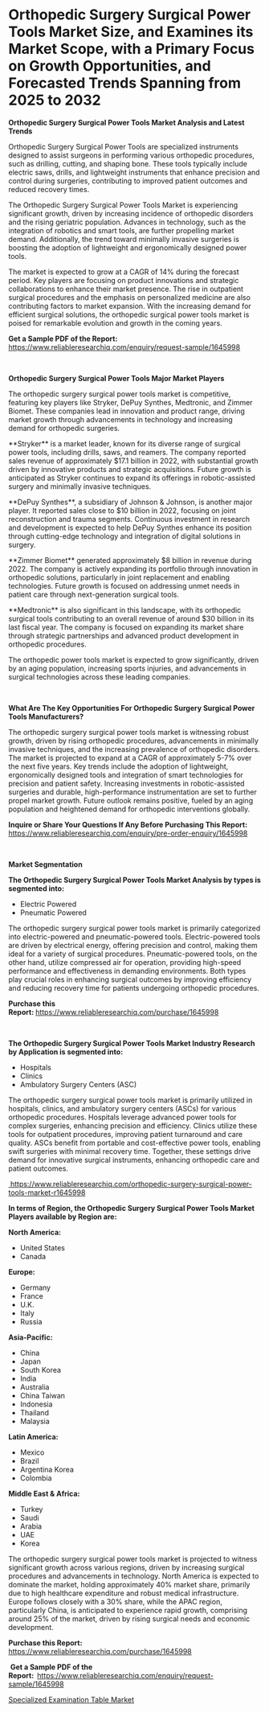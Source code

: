 <p><h1>Orthopedic Surgery Surgical Power Tools Market Size, and Examines its Market Scope, with a Primary Focus on Growth Opportunities, and Forecasted Trends Spanning from 2025 to 2032</h1></p><p><strong>Orthopedic Surgery Surgical Power Tools Market Analysis and Latest Trends</strong></p>
<p><p>Orthopedic Surgery Surgical Power Tools are specialized instruments designed to assist surgeons in performing various orthopedic procedures, such as drilling, cutting, and shaping bone. These tools typically include electric saws, drills, and lightweight instruments that enhance precision and control during surgeries, contributing to improved patient outcomes and reduced recovery times.</p><p>The Orthopedic Surgery Surgical Power Tools Market is experiencing significant growth, driven by increasing incidence of orthopedic disorders and the rising geriatric population. Advances in technology, such as the integration of robotics and smart tools, are further propelling market demand. Additionally, the trend toward minimally invasive surgeries is boosting the adoption of lightweight and ergonomically designed power tools.</p><p>The market is expected to grow at a CAGR of 14% during the forecast period. Key players are focusing on product innovations and strategic collaborations to enhance their market presence. The rise in outpatient surgical procedures and the emphasis on personalized medicine are also contributing factors to market expansion. With the increasing demand for efficient surgical solutions, the orthopedic surgical power tools market is poised for remarkable evolution and growth in the coming years.</p></p>
<p><strong>Get a Sample PDF of the Report:&nbsp;</strong> <a href="https://www.reliableresearchiq.com/enquiry/request-sample/1645998?utm_campaign=2843&utm_medium=2&utm_source=Github&utm_content=ia&utm_term=29032025&utm_id=orthopedic-surgery-surgical-power-tools">https://www.reliableresearchiq.com/enquiry/request-sample/1645998</a></p>
<p>&nbsp;</p>
<p><strong>Orthopedic Surgery Surgical Power Tools Major Market Players</strong></p>
<p><p>The orthopedic surgery surgical power tools market is competitive, featuring key players like Stryker, DePuy Synthes, Medtronic, and Zimmer Biomet. These companies lead in innovation and product range, driving market growth through advancements in technology and increasing demand for orthopedic surgeries.</p><p>**Stryker** is a market leader, known for its diverse range of surgical power tools, including drills, saws, and reamers. The company reported sales revenue of approximately $17.1 billion in 2022, with substantial growth driven by innovative products and strategic acquisitions. Future growth is anticipated as Stryker continues to expand its offerings in robotic-assisted surgery and minimally invasive techniques.</p><p>**DePuy Synthes**, a subsidiary of Johnson & Johnson, is another major player. It reported sales close to $10 billion in 2022, focusing on joint reconstruction and trauma segments. Continuous investment in research and development is expected to help DePuy Synthes enhance its position through cutting-edge technology and integration of digital solutions in surgery.</p><p>**Zimmer Biomet** generated approximately $8 billion in revenue during 2022. The company is actively expanding its portfolio through innovation in orthopedic solutions, particularly in joint replacement and enabling technologies. Future growth is focused on addressing unmet needs in patient care through next-generation surgical tools.</p><p>**Medtronic** is also significant in this landscape, with its orthopedic surgical tools contributing to an overall revenue of around $30 billion in its last fiscal year. The company is focused on expanding its market share through strategic partnerships and advanced product development in orthopedic procedures.</p><p>The orthopedic power tools market is expected to grow significantly, driven by an aging population, increasing sports injuries, and advancements in surgical technologies across these leading companies.</p></p>
<p>&nbsp;</p>
<p><strong>What Are The Key Opportunities For Orthopedic Surgery Surgical Power Tools Manufacturers?</strong></p>
<p><p>The orthopedic surgery surgical power tools market is witnessing robust growth, driven by rising orthopedic procedures, advancements in minimally invasive techniques, and the increasing prevalence of orthopedic disorders. The market is projected to expand at a CAGR of approximately 5-7% over the next five years. Key trends include the adoption of lightweight, ergonomically designed tools and integration of smart technologies for precision and patient safety. Increasing investments in robotic-assisted surgeries and durable, high-performance instrumentation are set to further propel market growth. Future outlook remains positive, fueled by an aging population and heightened demand for orthopedic interventions globally.</p></p>
<p><strong>Inquire or Share Your Questions If Any Before Purchasing This Report:</strong> <a href="https://www.reliableresearchiq.com/enquiry/pre-order-enquiry/1645998?utm_campaign=2843&utm_medium=2&utm_source=Github&utm_content=ia&utm_term=29032025&utm_id=orthopedic-surgery-surgical-power-tools">https://www.reliableresearchiq.com/enquiry/pre-order-enquiry/1645998</a></p>
<p>&nbsp;</p>
<p><strong>Market Segmentation</strong></p>
<p><strong>The Orthopedic Surgery Surgical Power Tools Market Analysis by types is segmented into:</strong></p>
<p><ul><li>Electric Powered</li><li>Pneumatic Powered</li></ul></p>
<p><p>The orthopedic surgery surgical power tools market is primarily categorized into electric-powered and pneumatic-powered tools. Electric-powered tools are driven by electrical energy, offering precision and control, making them ideal for a variety of surgical procedures. Pneumatic-powered tools, on the other hand, utilize compressed air for operation, providing high-speed performance and effectiveness in demanding environments. Both types play crucial roles in enhancing surgical outcomes by improving efficiency and reducing recovery time for patients undergoing orthopedic procedures.</p></p>
<p><strong>Purchase this Report:&nbsp;</strong><a href="https://www.reliableresearchiq.com/purchase/1645998?utm_campaign=2843&utm_medium=2&utm_source=Github&utm_content=ia&utm_term=29032025&utm_id=orthopedic-surgery-surgical-power-tools">https://www.reliableresearchiq.com/purchase/1645998</a></p>
<p>&nbsp;</p>
<p><strong>The Orthopedic Surgery Surgical Power Tools Market Industry Research by Application is segmented into:</strong></p>
<p><ul><li>Hospitals</li><li>Clinics</li><li>Ambulatory Surgery Centers (ASC)</li></ul></p>
<p><p>The orthopedic surgery surgical power tools market is primarily utilized in hospitals, clinics, and ambulatory surgery centers (ASCs) for various orthopedic procedures. Hospitals leverage advanced power tools for complex surgeries, enhancing precision and efficiency. Clinics utilize these tools for outpatient procedures, improving patient turnaround and care quality. ASCs benefit from portable and cost-effective power tools, enabling swift surgeries with minimal recovery time. Together, these settings drive demand for innovative surgical instruments, enhancing orthopedic care and patient outcomes.</p></p>
<p><a href="https://www.reliableresearchiq.com/orthopedic-surgery-surgical-power-tools-market-r1645998?utm_campaign=2843&utm_medium=2&utm_source=Github&utm_content=ia&utm_term=29032025&utm_id=orthopedic-surgery-surgical-power-tools">&nbsp;https://www.reliableresearchiq.com/orthopedic-surgery-surgical-power-tools-market-r1645998</a></p>
<p><strong>In terms of Region, the Orthopedic Surgery Surgical Power Tools Market Players available by Region are:</strong></p>
<p>
    <p> <strong> North America: </strong>
        <ul>
            <li>United States</li>
            <li>Canada</li>
        </ul>
        </p> 
    <p> <strong> Europe: </strong>
        <ul>
            <li>Germany</li>
            <li>France</li>
            <li>U.K.</li>
            <li>Italy</li>
            <li>Russia</li>
        </ul>
        </p> 
    <p> <strong> Asia-Pacific: </strong>
        <ul>
            <li>China</li>
            <li>Japan</li>
            <li>South Korea</li>
            <li>India</li>
            <li>Australia</li>
            <li>China Taiwan</li>
            <li>Indonesia</li>
            <li>Thailand</li>
            <li>Malaysia</li>
        </ul>
        </p> 
    <p> <strong> Latin America: </strong>
        <ul>
            <li>Mexico</li>
            <li>Brazil</li>
            <li>Argentina Korea</li>
            <li>Colombia</li>
        </ul>
        </p> 
    <p> <strong> Middle East & Africa: </strong>
        <ul>
            <li>Turkey</li>
            <li>Saudi</li>
            <li>Arabia</li>
            <li>UAE</li>
            <li>Korea</li>
        </ul>
    </p>
    </p>
<p><p>The orthopedic surgery surgical power tools market is projected to witness significant growth across various regions, driven by increasing surgical procedures and advancements in technology. North America is expected to dominate the market, holding approximately 40% market share, primarily due to high healthcare expenditure and robust medical infrastructure. Europe follows closely with a 30% share, while the APAC region, particularly China, is anticipated to experience rapid growth, comprising around 25% of the market, driven by rising surgical needs and economic development.</p></p>
<p><strong>Purchase this Report: </strong><a href="https://www.reliableresearchiq.com/purchase/1645998?utm_campaign=2843&utm_medium=2&utm_source=Github&utm_content=ia&utm_term=29032025&utm_id=orthopedic-surgery-surgical-power-tools">https://www.reliableresearchiq.com/purchase/1645998</a></p>
<p>&nbsp;<strong>Get a Sample PDF of the Report:&nbsp;&nbsp;</strong><a href="https://www.reliableresearchiq.com/enquiry/request-sample/1645998?utm_campaign=2843&utm_medium=2&utm_source=Github&utm_content=ia&utm_term=29032025&utm_id=orthopedic-surgery-surgical-power-tools">https://www.reliableresearchiq.com/enquiry/request-sample/1645998</a></p>
<p><strong></strong></p>
<p><p><a href="https://github.com/abedlagagica4/Market-Research-Report-List-1/blob/main/specialized-examination-table-market.md?utm_campaign=2843&utm_medium=2&utm_source=Github&utm_content=ia&utm_term=29032025&utm_id=orthopedic-surgery-surgical-power-tools">Specialized Examination Table Market</a></p></p>